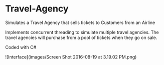 # Travel-Agency
Simulates a Travel Agency that sells tickets to Customers from an Airline

Implements concurrent threading to simulate multiple travel agencies.  The travel agencies will purchase from a pool of tickets when they go on sale. 

Coded with C#

![Interface](images/Screen Shot 2016-08-19 at 3.19.02 PM.png)
